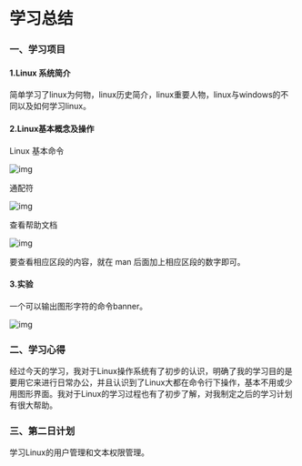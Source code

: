 # 学习总结
### 一、学习项目
#### 1.Linux 系统简介
简单学习了linux为何物，linux历史简介，linux重要人物，linux与windows的不同以及如何学习linux。
#### 2.Linux基本概念及操作
Linux 基本命令

![img](http://a1.qpic.cn/psb?/V10S7fIE3gV07D/igSCFBqRNNmIh8OxYZzLh59960KhovDxx5g1tHstYT4!/m/dIQAAAAAAAAAnull&bo=HQKyAR0CsgEDCSw!&rf=photolist&t=5)

通配符

![img](http://a3.qpic.cn/psb?/V10S7fIE3gV07D/rpDXwD6IlBvOh*7l6iQWqldS1FMAHEEk91drKdaSASU!/m/dD4BAAAAAAAAnull&bo=FAIrARQCKwEDCSw!&rf=photolist&t=5)

查看帮助文档

![img](http://a3.qpic.cn/psb?/V10S7fIE3gV07D/ynxidaHycVrRdQFzewwxxldxFSxgqfHZOdSbid9zbzw!/m/dD4BAAAAAAAAnull&bo=ngFRAZ4BUQEDCSw!&rf=photolist&t=5)

要查看相应区段的内容，就在 man 后面加上相应区段的数字即可。
#### 3.实验
一个可以输出图形字符的命令banner。

![img](http://a3.qpic.cn/psb?/V10S7fIE3gV07D/drYgcvAvJhk3Hjx6Y94WIT3ZVXrmMpdXJj8JNMW0ENM!/m/dLYAAAAAAAAAnull&bo=JwK7AScCuwEDCSw!&rf=photolist&t=5)

### 二、学习心得
经过今天的学习，我对于Linux操作系统有了初步的认识，明确了我的学习目的是要用它来进行日常办公，并且认识到了Linux大都在命令行下操作，基本不用或少用图形界面。我对于Linux的学习过程也有了初步了解，对我制定之后的学习计划有很大帮助。
### 三、第二日计划
学习Linux的用户管理和文本权限管理。
